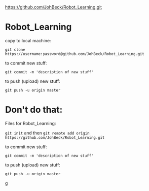 https://github.com/JohBeck/Robot_Learning.git


# Robot_Learning


copy to local machine:

`git clone https://username:password@github.com/JohBeck/Robot_Learning.git`


to commit new stuff:

`git commit -m 'description of new stuff'`


to push (upload) new stuff:

`git push -u origin master`



# Don't do that:

Files for Robot_Learning:

`git init` and then `git remote add origin https://github.com/JohBeck/Robot_Learning.git`


to commit new stuff:

`git commit -m 'description of new stuff'`



to push (upload) new stuff:

`git push -u origin master`



g
